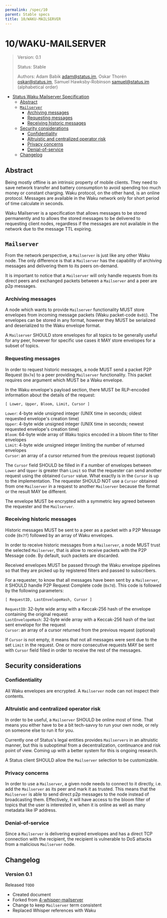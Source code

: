 ```yaml
---
permalink: /spec/10
parent: Stable specs
title: 10/WAKU-MAILSERVER
---
```


# 10/WAKU-MAILSERVER

> Version: 0.1
>
> Status: Stable
>
> Authors: Adam Babik <adam@status.im>, Oskar Thorén <oskar@status.im>, Samuel Hawksby-Robinson <samuel@status.im> (alphabetical order)

- [Status Waku Mailserver Specification](#10waku-mailserver)
  - [Abstract](#abstract)
  - [`Mailserver`](#mailserver)
    - [Archiving messages](#archiving-messages)
    - [Requesting messages](#requesting-messages)
    - [Receiving historic messages](#receiving-historic-messages)
  - [Security considerations](#security-considerations)
    - [Confidentiality](#confidentiality)
    - [Altruistic and centralized operator risk](#altruistic-and-centralized-operator-risk)
    - [Privacy concerns](#privacy-concerns)
    - [Denial-of-service](#denial-of-service)
  - [Changelog](#changelog)

## Abstract

Being mostly offline is an intrinsic property of mobile clients. They need to save network transfer and battery consumption to avoid spending too much money or constant charging. Waku protocol, on the other hand, is an online protocol. Messages are available in the Waku network only for short period of time calculate in seconds.

Waku Mailserver is a specification that allows messages to be stored permanently and to allows the stored messages to be delivered to requesting client nodes, regardless if the messages are not available in the network due to the message TTL expiring.

## `Mailserver`

From the network perspective, a `Mailserver` is just like any other Waku node. The only difference is that a `Mailserver` has the capability of archiving messages and delivering them to its peers on-demand.

It is important to notice that a `Mailserver` will only handle requests from its direct peers and exchanged packets between a `Mailserver` and a peer are p2p messages.

### Archiving messages

A node which wants to provide `Mailserver` functionality MUST store envelopes from
incoming message packets (Waku packet-code `0x01`). The envelopes can be stored in any
format, however they MUST be serialized and deserialized to the Waku envelope format.

A `Mailserver` SHOULD store envelopes for all topics to be generally useful for any peer, however for specific use cases it MAY store envelopes for a subset of topics.

### Requesting messages

In order to request historic messages, a node MUST send a packet P2P Request (`0x7e`) to a peer providing `Mailserver` functionality. This packet requires one argument which MUST be a Waku envelope.

In the Waku envelope's payload section, there MUST be RLP-encoded information about the details of the request:

```
[ Lower, Upper, Bloom, Limit, Cursor ]
```

`Lower`: 4-byte wide unsigned integer (UNIX time in seconds; oldest requested envelope's creation time)  
`Upper`: 4-byte wide unsigned integer (UNIX time in seconds; newest requested envelope's creation time)  
`Bloom`: 64-byte wide array of Waku topics encoded in a bloom filter to filter envelopes  
`Limit`: 4-byte wide unsigned integer limiting the number of returned envelopes  
`Cursor`: an array of a cursor returned from the previous request (optional)

The `Cursor` field SHOULD be filled in if a number of envelopes between `Lower` and `Upper` is greater than `Limit` so that the requester can send another request using the obtained `Cursor` value. What exactly is in the `Cursor` is up to the implementation. The requester SHOULD NOT use a `Cursor` obtained from one `Mailserver` in a request to another `Mailserver` because the format or the result MAY be different.

The envelope MUST be encrypted with a symmetric key agreed between the requester and the `Mailserver`.

### Receiving historic messages

Historic messages MUST be sent to a peer as a packet with a P2P Message code (`0x7f`) followed by an array of Waku envelopes.

In order to receive historic messages from a `Mailserver`, a node MUST trust the selected `Mailserver`, that is allow to receive packets with the P2P Message code. By default, such packets are discarded.

Received envelopes MUST be passed through the Waku envelope pipelines so that they are picked up by registered filters and passed to subscribers.

For a requester, to know that all messages have been sent by a `Mailserver`, it SHOULD handle P2P Request Complete code (`0x7d`). This code is followed by the following parameters:

```
[ RequestID, LastEnvelopeHash, Cursor ]
```

`RequestID`: 32-byte wide array with a Keccak-256 hash of the envelope containing the original request  
`LastEnvelopeHash`: 32-byte wide array with a Keccak-256 hash of the last sent envelope for the request  
`Cursor`: an array of a cursor returned from the previous request (optional)

If `Cursor` is not empty, it means that not all messages were sent due to the set `Limit` in the request. One or more consecutive requests MAY be sent with `Cursor` field filled in order to receive the rest of the messages.

## Security considerations

### Confidentiality

All Waku envelopes are encrypted. A `Mailserver` node can not inspect their contents.

### Altruistic and centralized operator risk

In order to be useful, a `Mailserver` SHOULD be online most of time. That means
you either have to be a bit tech-savvy to run your own node, or rely on someone
else to run it for you.

Currently one of Status's legal entities provides `Mailservers` in an altruistic manner, but this is
suboptimal from a decentralization, continuance and risk point of view. Coming
up with a better system for this is ongoing research.

A Status client SHOULD allow the `Mailserver` selection to be customizable.

### Privacy concerns

In order to use a `Mailserver`, a given node needs to connect to it directly,
i.e. add the `Mailserver` as its peer and mark it as trusted. This means that the
`Mailserver` is able to send direct p2p messages to the node instead of
broadcasting them. Effectively, it will have access to the bloom filter of
topics that the user is interested in, when it is online as well as many
metadata like IP address.

### Denial-of-service

Since a `Mailserver` is delivering expired envelopes and has a direct TCP connection with the recipient, the recipient is vulnerable to DoS attacks from a malicious `Mailserver` node.

## Changelog

### Version 0.1

Released `TODO`

- Created document
- Forked from [4-whisper-mailserver](4-whisper-mailserver.md)
- Change to keep `Mailserver` term consistent
- Replaced Whisper references with Waku